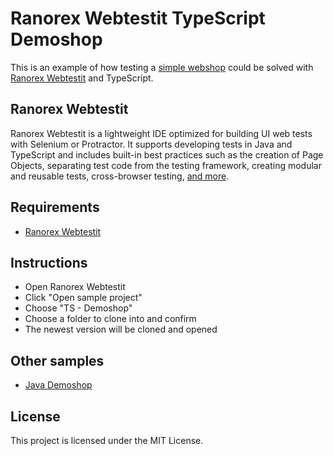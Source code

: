 # Ranorex Webtestit TypeScript Demoshop

This is an example of how testing a [simple webshop](http://demoshop.webtestit.com/) could be solved with [Ranorex Webtestit](https://www.ranorex.com/webtestit/beta/) and TypeScript.

## Ranorex Webtestit

Ranorex Webtestit is a lightweight IDE optimized for building UI web tests with Selenium or Protractor. It supports developing tests in Java and TypeScript and includes built-in best practices such as the creation of Page Objects, separating test code from the testing framework, creating modular and reusable tests, cross-browser testing, [and more](https://www.ranorex.com/webtestit/beta/).

## Requirements

* [Ranorex Webtestit](https://www.ranorex.com/webtestit/beta/)

## Instructions

* Open Ranorex Webtestit
* Click "Open sample project"
* Choose "TS - Demoshop"
* Choose a folder to clone into and confirm
* The newest version will be cloned and opened

## Other samples

* [Java Demoshop](https://github.com/rxse/java-demoshop)

## License

This project is licensed under the MIT License.

